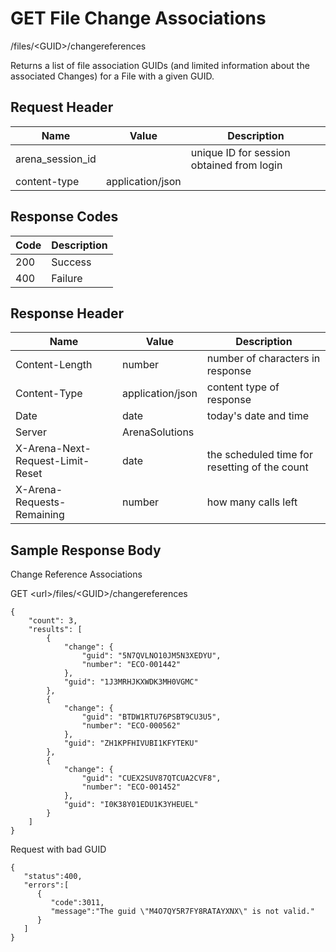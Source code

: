 # GET File Change Associations


/files/&lt;GUID&gt;/changereferences

Returns a list of file association GUIDs \(and limited information about the associated Changes\) for a File with a given GUID. 

## Request Header

| Name | Value | Description |
|  --- |  --- |  --- | 
| arena_session_id |   | unique ID for session obtained from login |
| content\-type | application/json |   |

## Response Codes

| Code | Description |
|  --- |  --- | 
| 200 | Success |
| 400 | Failure |

## Response Header

| Name | Value | Description |
|  --- |  --- |  --- | 
| Content\-Length | number | number of characters in response |
| Content\-Type | application/json | content type of response |
| Date | date | today's date and time |
| Server | ArenaSolutions |   |
| X\-Arena\-Next\-Request\-Limit\-Reset  | date | the scheduled time for resetting of the count |
| X\-Arena\-Requests\-Remaining  | number | how many calls left |

## Sample Response Body
Change Reference  Associations

 

GET &lt;url&gt;/files/&lt;GUID&gt;/changereferences

```
{
    "count": 3,
    "results": [
        {
            "change": {
                "guid": "5N7QVLNO10JM5N3XEDYU",
                "number": "ECO-001442"
            },
            "guid": "1J3MRHJKXWDK3MH0VGMC"
        },
        {
            "change": {
                "guid": "BTDW1RTU76PSBT9CU3U5",
                "number": "ECO-000562"
            },
            "guid": "ZH1KPFHIVUBI1KFYTEKU"
        },
        {
            "change": {
                "guid": "CUEX2SUV87QTCUA2CVF8",
                "number": "ECO-001452"
            },
            "guid": "I0K38Y01EDU1K3YHEUEL"
        }
    ]
}
```
Request with bad GUID

```
{  
   "status":400,
   "errors":[  
      {  
         "code":3011,
         "message":"The guid \"M4O7QY5R7FY8RATAYXNX\" is not valid."
      }
   ]
}
```
